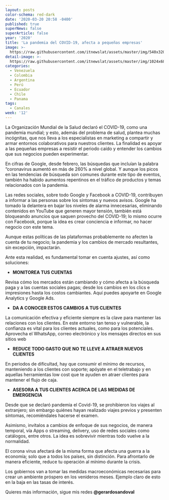 ```yaml
---
layout: posts
color-schema: red-dark
date: '2020-03-20 20:58 -0400'
published: true
superNews: false
superArticle: false
year: '2020'
title: 'La pandemia del COVID-19, afecta a pequeñas empresas'
image: >-
  https://raw.githubusercontent.com/itnewslat/assets/master/img/540x320/Gerardo-Sandovalp.jpg
detail-image: >-
  https://raw.githubusercontent.com/itnewslat/assets/master/img/1024x680/Gerardo-Sandovalg.jpg
categories:
  - Venezuela
  - Colombia
  - Argentina
  - Perú
  - Ecuador
  - Chile
  - Panama
tags:
  - Canales
week: '12'
---
```


La Organización Mundial de la Salud declaró el COVID-19, como una pandemia mundial; y esto, además del problema de salud, plantea muchas incógnitas, que nos lleva a los especialistas en marketing a compartir y armar entornos colaborativos para nuestros clientes. La finalidad es apoyar a las pequeñas empresas a resistir el periodo caído y entender los cambios que sus negocios pueden experimentar.

En cifras de Google, desde febrero, las búsquedas que incluían la palabra “coronavirus aumentó en más de 260% a nivel global. Y aunque los picos en las tendencias de búsqueda son comunes durante este tipo de eventos, también ha habido aumentos repentinos en el tráfico de productos y temas relacionados con la  pandemia.

Las redes sociales, sobre todo Google y Facebook a COVID-19, contribuyen a informar a las personas sobre los síntomas y nuevos avisos. Google ha tomado la delantera en bajar los niveles de alarma innecesarias, eliminando contenidos en YouTube que generen mayor tensión, también está bloqueando anuncios que saquen provecho del COVID-19; lo mismo ocurre con Facebook, porque la idea es crear conciencia e informar, no hacer negocio con este tema.

Aunque estas políticas de las plataformas probablemente no afecten la cuenta de tu negocio; la pandemia y los cambios de mercado resultantes, sin excepción, impactarán. 

Ante esta realidad, es fundamental tomar en cuenta ajustes, así como soluciones:

- **MONITOREA TUS CUENTAS**

Revisa cómo los mercados están cambiando y cómo afecta a la búsqueda paga y a las cuentas sociales pagas; desde los cambios en los clics e impresiones hasta los costos cambiantes. Aquí puedes apoyarte en Google Analytics y Google Ads. 

- **DA A CONOCER ESTOS CAMBIOS A TUS CLIENTES**

La comunicación efectiva y eficiente siempre es la clave para mantener las relaciones con los clientes. En este entorno tan tenso y vulnerable, la confianza es vital para los clientes actuales, como para los potenciales. Aprovecha el WhatsApp, correo electrónico y los mensajes directos en sus sitios web

- **REDUCE TODO GASTO QUE NO TE LLEVE A ATRAER NUEVOS CLIENTES**

En periodos de dificultad, hay que consumir el mínimo de recursos, manteniendo a los clientes con soporte; apóyate en el teletrabajo y en aquellas herramientas low cost que te ayuden en atraer clientes para mantener el flujo de caja.

- **ASESORA A TUS CLIENTES ACERCA DE LAS MEDIDAS DE EMERGENCIA**

Desde que se declaró pandemia el Covid-19, se prohibieron los viajes al extranjero; sin embargo quiénes hayan realizado viajes previos y presenten síntomas, recomiéndales hacerse el examen.

Asimismo, invítalos a cambios de enfoque de sus negocios, de manera temporal, vía Apps o streaming, delivery, uso de redes sociales como catálogos, entre otros. La idea es sobrevivir mientras todo vuelve a la normalidad. 

El corona virus afectará de la misma forma que afecta una guerra a la economía; solo que a todos los países, sin distinción. Para afrontarlo de manera eficiente, reduce tu operación al mínimo durante la crisis.

Los gobiernos van a tomar las medidas macroeconómicas necesarias para crear un ambiente próspero en los venideros meses. Ejemplo claro de esto en la baja en las tasas de interés.

Quieres más información, sigue mis redes **@gerardosandoval**

